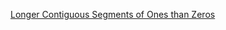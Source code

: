[Longer Contiguous Segments of Ones than Zeros](https://leetcode.com/problems/longer-contiguous-segments-of-ones-than-zeros/)
